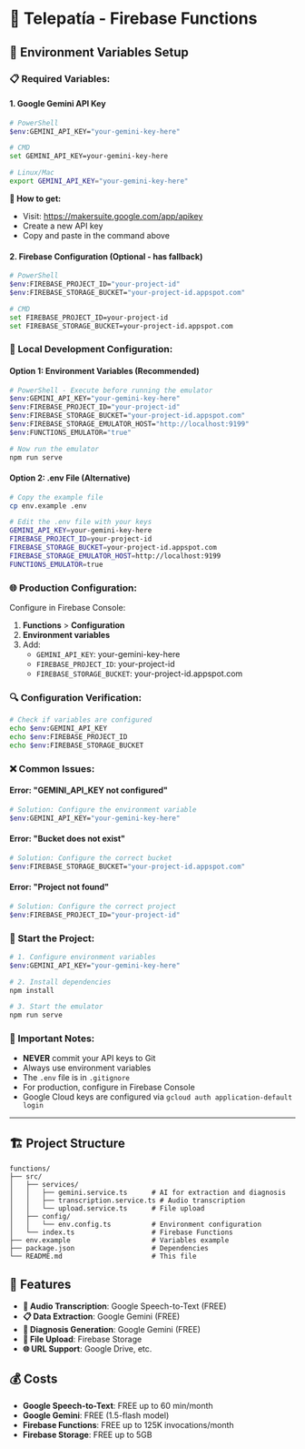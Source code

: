 # 🏥 Telepatía - Firebase Functions

## 🚀 Environment Variables Setup

### **📋 Required Variables:**

#### **1. Google Gemini API Key**
```bash
# PowerShell
$env:GEMINI_API_KEY="your-gemini-key-here"

# CMD
set GEMINI_API_KEY=your-gemini-key-here

# Linux/Mac
export GEMINI_API_KEY="your-gemini-key-here"
```

**🔑 How to get:**
- Visit: https://makersuite.google.com/app/apikey
- Create a new API key
- Copy and paste in the command above

#### **2. Firebase Configuration (Optional - has fallback)**
```bash
# PowerShell
$env:FIREBASE_PROJECT_ID="your-project-id"
$env:FIREBASE_STORAGE_BUCKET="your-project-id.appspot.com"

# CMD
set FIREBASE_PROJECT_ID=your-project-id
set FIREBASE_STORAGE_BUCKET=your-project-id.appspot.com
```

### **🔧 Local Development Configuration:**

#### **Option 1: Environment Variables (Recommended)**
```bash
# PowerShell - Execute before running the emulator
$env:GEMINI_API_KEY="your-gemini-key-here"
$env:FIREBASE_PROJECT_ID="your-project-id"
$env:FIREBASE_STORAGE_BUCKET="your-project-id.appspot.com"
$env:FIREBASE_STORAGE_EMULATOR_HOST="http://localhost:9199"
$env:FUNCTIONS_EMULATOR="true"

# Now run the emulator
npm run serve
```

#### **Option 2: .env File (Alternative)**
```bash
# Copy the example file
cp env.example .env

# Edit the .env file with your keys
GEMINI_API_KEY=your-gemini-key-here
FIREBASE_PROJECT_ID=your-project-id
FIREBASE_STORAGE_BUCKET=your-project-id.appspot.com
FIREBASE_STORAGE_EMULATOR_HOST=http://localhost:9199
FUNCTIONS_EMULATOR=true
```

### **🌐 Production Configuration:**

Configure in Firebase Console:
1. **Functions** > **Configuration**
2. **Environment variables**
3. Add:
   - `GEMINI_API_KEY`: your-gemini-key-here
   - `FIREBASE_PROJECT_ID`: your-project-id
   - `FIREBASE_STORAGE_BUCKET`: your-project-id.appspot.com

### **🔍 Configuration Verification:**

```bash
# Check if variables are configured
echo $env:GEMINI_API_KEY
echo $env:FIREBASE_PROJECT_ID
echo $env:FIREBASE_STORAGE_BUCKET
```

### **❌ Common Issues:**

#### **Error: "GEMINI_API_KEY not configured"**
```bash
# Solution: Configure the environment variable
$env:GEMINI_API_KEY="your-gemini-key-here"
```

#### **Error: "Bucket does not exist"**
```bash
# Solution: Configure the correct bucket
$env:FIREBASE_STORAGE_BUCKET="your-project-id.appspot.com"
```

#### **Error: "Project not found"**
```bash
# Solution: Configure the correct project
$env:FIREBASE_PROJECT_ID="your-project-id"
```

### **🚀 Start the Project:**

```bash
# 1. Configure environment variables
$env:GEMINI_API_KEY="your-gemini-key-here"

# 2. Install dependencies
npm install

# 3. Start the emulator
npm run serve
```

### **📝 Important Notes:**

- **NEVER** commit your API keys to Git
- Always use environment variables
- The `.env` file is in `.gitignore`
- For production, configure in Firebase Console
- Google Cloud keys are configured via `gcloud auth application-default login`

---

## 🏗️ Project Structure

```
functions/
├── src/
│   ├── services/
│   │   ├── gemini.service.ts      # AI for extraction and diagnosis
│   │   ├── transcription.service.ts # Audio transcription
│   │   └── upload.service.ts      # File upload
│   ├── config/
│   │   └── env.config.ts          # Environment configuration
│   └── index.ts                   # Firebase Functions
├── env.example                    # Variables example
├── package.json                   # Dependencies
└── README.md                      # This file
```

## 🔧 Features

- **🎵 Audio Transcription**: Google Speech-to-Text (FREE)
- **📋 Data Extraction**: Google Gemini (FREE)
- **🏥 Diagnosis Generation**: Google Gemini (FREE)
- **📁 File Upload**: Firebase Storage
- **🌐 URL Support**: Google Drive, etc.

## 💰 Costs

- **Google Speech-to-Text**: FREE up to 60 min/month
- **Google Gemini**: FREE (1.5-flash model)
- **Firebase Functions**: FREE up to 125K invocations/month
- **Firebase Storage**: FREE up to 5GB


